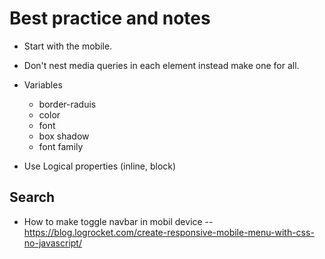 # Best practice and notes

- Start with the mobile.

- Don't nest media queries in each element instead make one for all.

- Variables
  - border-raduis
  - color
  - font 
  - box shadow
  - font family 

- Use Logical properties (inline, block) 

## Search

- How to make toggle navbar in mobil device --https://blog.logrocket.com/create-responsive-mobile-menu-with-css-no-javascript/


